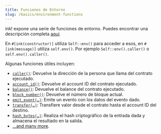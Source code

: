 ```yaml
---
title: Funciones de Entorno
slug: /basics/environment-functions
---
```


ink! expone una serie de funciones de entorno.
Puedes encontrar una descripción completa [aquí](https://docs.rs/ink_env/4.0.0-rc/ink_env/#functions).

En `#[ink(constructor)]`  utiliza `Self::env()` para acceder a esos,
en `#[ink(message)]` utiliza `self.env()`.
Por ejemplo `Self::env().caller()` o `self.env().caller()`.

Algunas funciones útiles incluyen:

* [`caller()`](https://docs.rs/ink_env/4.0.0-rc/ink_env/fn.caller.html): Devuelve la dirección de la persona que llama del contrato ejecutado.
* [`account_id()`](https://docs.rs/ink_env/4.0.0-rc/ink_env/fn.account_id.html): Devuelve el account ID del contrato ejecutado.
* [`balance()`](https://docs.rs/ink_env/4.0.0-rc/ink_env/fn.balance.html): Devuelve el balance del contrato ejecutado.
* [`block_number()`](https://docs.rs/ink_env/4.0.0-rc/ink_env/fn.block_number.html): Devuelve el número de bloque actual.
* [`emit_event(…)`](https://docs.rs/ink_env/4.0.0-rc/ink_env/fn.emit_event.html): Emite un evento con los datos del evento dado.
* [`transfer(…)`](https://docs.rs/ink_env/4.0.0-rc/ink_env/fn.transfer.html): Transfiere valor desde el contrato hasta el account ID del destino.
* [`hash_bytes(…)`](https://docs.rs/ink_env/4.0.0-rc/ink_env/fn.hash_bytes.html): Realiza el hash criptográfico de la entrada dada y almacena el resultado en la salida.
* […and many more](https://docs.rs/ink_env/4.0.0-rc/ink_env/#functions).
